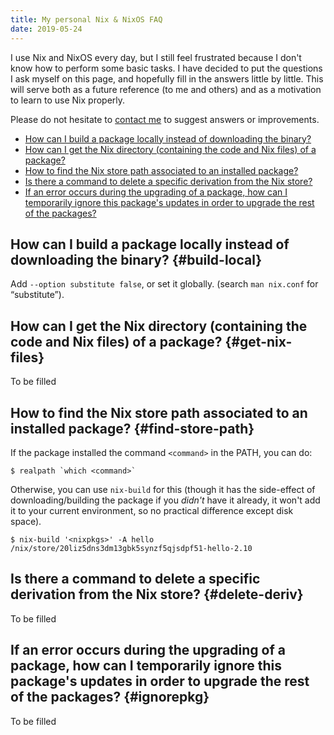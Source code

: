 ```yaml
---
title: My personal Nix & NixOS FAQ
date: 2019-05-24
---
```


I use Nix and NixOS every day, but I still feel frustrated because I don't know
how to perform some basic tasks. I have decided to put the questions I ask
myself on this page, and hopefully fill in the answers little by little. This
will serve both as a future reference (to me and others) and as a motivation to
learn to use Nix properly.

Please do not hesitate to [contact me](/contact.html) to suggest answers or improvements.

* [How can I build a package locally instead of downloading the binary?](#build-local)
* [How can I get the Nix directory (containing the code and Nix files) of a package?](#get-nix-files)
* [How to find the Nix store path associated to an installed package?](#find-store-path)
* [Is there a command to delete a specific derivation from the Nix store?](#delete-deriv)
* [If an error occurs during the upgrading of a package, how can I temporarily
  ignore this package's updates in order to upgrade the rest of the
  packages?](#ignorepkg)

## How can I build a package locally instead of downloading the binary?  {#build-local}

Add `--option substitute false`, or set it globally. (search `man nix.conf` for
“substitute”).

## How can I get the Nix directory (containing the code and Nix files) of a package? {#get-nix-files}

To be filled

## How to find the Nix store path associated to an installed package?  {#find-store-path}

If the package installed the command `<command>` in the PATH, you can do:
```
$ realpath `which <command>`
```

Otherwise, you can use `nix-build` for this (though it has the side-effect of
downloading/building the package if you *didn't* have it already, it won't add
it to your current environment, so no practical difference except disk space).

```
$ nix-build '<nixpkgs>' -A hello
/nix/store/20liz5dns3dm13gbk5synzf5qjsdpf51-hello-2.10
```

## Is there a command to delete a specific derivation from the Nix store?  {#delete-deriv}

To be filled

## If an error occurs during the upgrading of a package, how can I temporarily ignore this package's updates in order to upgrade the rest of the packages? {#ignorepkg}

To be filled
